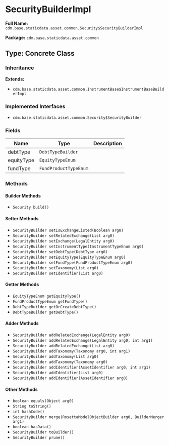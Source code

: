 # SecurityBuilderImpl

**Full Name:** `cdm.base.staticdata.asset.common.Security$SecurityBuilderImpl`

**Package:** `cdm.base.staticdata.asset.common`

## Type: Concrete Class

### Inheritance

**Extends:**
- `cdm.base.staticdata.asset.common.InstrumentBase$InstrumentBaseBuilderImpl`

### Implemented Interfaces

- `cdm.base.staticdata.asset.common.Security$SecurityBuilder`

### Fields

| Name | Type | Description |
|------|------|-------------|
| debtType | `DebtTypeBuilder` |  |
| equityType | `EquityTypeEnum` |  |
| fundType | `FundProductTypeEnum` |  |

### Methods

#### Builder Methods

- `Security build()`

#### Setter Methods

- `SecurityBuilder setIsExchangeListed(Boolean arg0)`
- `SecurityBuilder setRelatedExchange(List arg0)`
- `SecurityBuilder setExchange(LegalEntity arg0)`
- `SecurityBuilder setInstrumentType(InstrumentTypeEnum arg0)`
- `SecurityBuilder setDebtType(DebtType arg0)`
- `SecurityBuilder setEquityType(EquityTypeEnum arg0)`
- `SecurityBuilder setFundType(FundProductTypeEnum arg0)`
- `SecurityBuilder setTaxonomy(List arg0)`
- `SecurityBuilder setIdentifier(List arg0)`

#### Getter Methods

- `EquityTypeEnum getEquityType()`
- `FundProductTypeEnum getFundType()`
- `DebtTypeBuilder getOrCreateDebtType()`
- `DebtTypeBuilder getDebtType()`

#### Adder Methods

- `SecurityBuilder addRelatedExchange(LegalEntity arg0)`
- `SecurityBuilder addRelatedExchange(LegalEntity arg0, int arg1)`
- `SecurityBuilder addRelatedExchange(List arg0)`
- `SecurityBuilder addTaxonomy(Taxonomy arg0, int arg1)`
- `SecurityBuilder addTaxonomy(List arg0)`
- `SecurityBuilder addTaxonomy(Taxonomy arg0)`
- `SecurityBuilder addIdentifier(AssetIdentifier arg0, int arg1)`
- `SecurityBuilder addIdentifier(List arg0)`
- `SecurityBuilder addIdentifier(AssetIdentifier arg0)`

#### Other Methods

- `boolean equals(Object arg0)`
- `String toString()`
- `int hashCode()`
- `SecurityBuilder merge(RosettaModelObjectBuilder arg0, BuilderMerger arg1)`
- `boolean hasData()`
- `SecurityBuilder toBuilder()`
- `SecurityBuilder prune()`

